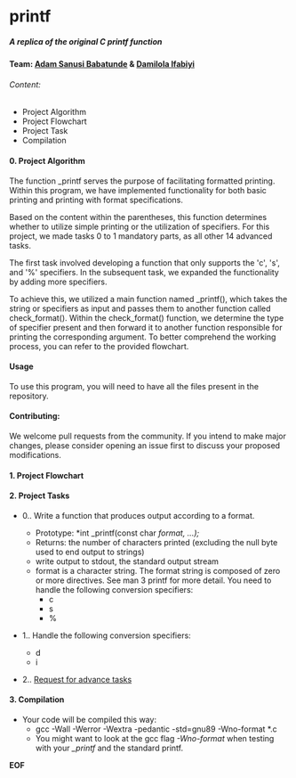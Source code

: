 # printf
##### A replica of the original C printf function
#### Team: [Adam Sanusi Babatunde](github.com/iAdamo/) & [Damilola Ifabiyi](github.com/Damilolaifabiyi/)
###### Content:
- Project Algorithm
- Project Flowchart
- Project Task
- Compilation

#### 0. Project Algorithm
The function _printf serves the purpose of facilitating formatted printing. Within this program, we have implemented functionality for both basic printing and printing with format specifications.

Based on the content within the parentheses, this function determines whether to utilize simple printing or the utilization of specifiers.
For this project, we made tasks 0 to 1 mandatory parts, as all other 14 advanced tasks.

The first task involved developing a function that only supports the 'c', 's', and '%' specifiers. In the subsequent task, we expanded the functionality by adding more specifiers.

To achieve this, we utilized a main function named _printf(), which takes the string or specifiers as input and passes them to another function called check_format(). Within the check_format() function, we determine the type of specifier present and then forward it to another function responsible for printing the corresponding argument. To better comprehend the working process, you can refer to the provided flowchart.
#### Usage
To use this program, you will need to have all the files present in the repository.
#### Contributing:
We welcome pull requests from the community. If you intend to make major changes, please consider opening an issue first to discuss your proposed modifications.

#### 1. Project Flowchart
<!--PLEASE UPDATE FLOWCHART-->

#### 2. Project Tasks
- 0.. Write a function that produces output according to a format.
     - Prototype: *int _printf(const char *format, ...);*
     - Returns: the number of characters printed (excluding the null byte used to end output to strings)
     - write output to stdout, the standard output stream
     - format is a character string. The format string is composed of zero or more directives. See man 3 printf for more detail. You need to handle the following conversion specifiers:
       - c
       - s
       - %
- 1.. Handle the following conversion specifiers:
     - d
     - i

- 2.. [Request for advance tasks](https://wa.me/message/OOLTVYW5G5VFK1)

#### 3. Compilation
- Your code will be compiled this way:
  - gcc -Wall -Werror -Wextra -pedantic -std=gnu89 -Wno-format *.c
  - You might want to look at the gcc flag *-Wno-format* when testing with your *_printf* and the standard printf.

 __EOF__
